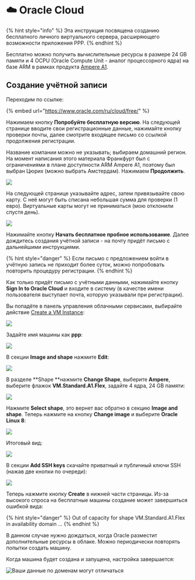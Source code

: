 # ☁️ Oracle Cloud

{% hint style="info" %}
Эта инструкция посвящена созданию бесплатного личного виртуального сервера, расширяющего возможности приложения PPP.
{% endhint %}

Бесплатно можно получить вычислительные ресурсы в размере 24 GB памяти и 4 OCPU (Oracle Compute Unit - аналог процессорного ядра) на базе ARM в рамках продукта [Ampere A1](https://docs.oracle.com/en-us/iaas/Content/FreeTier/freetier_topic-Always_Free_Resources.htm).

## Создание учётной записи

Переходим по ссылке:

{% embed url="https://www.oracle.com/ru/cloud/free/" %}

Нажимаем кнопку **Попробуйте бесплатную версию**. На следующей странице вводите свои регистрационные данные, нажимайте кнопку проверки почты, далее смотрите входящее письмо со ссылкой продолжения регистрации.

Название компании можно не указывать; выбираем домашний регион. На момент написания этого материала Франкфурт был с ограничениями в плане доступности ARM Ampere A1, поэтому был выбран Цюрих (можно выбрать Амстердам). Нажимаем **Продолжить**.

![](<../.gitbook/assets/image (319).png>)

На следующей странице указывайте адрес, затем привязывайте свою карту. С неё могут быть списана небольшая сумма для проверки (1 евро). Виртуальные карты могут не приниматься (мою отклонили спустя день).

![](<../.gitbook/assets/image (317).png>)

Нажимайте кнопку **Начать бесплатное пробное использование**. Далее дождитесь создания учётной записи - на почту придёт письмо с дальнейшими инструкциями.

{% hint style="danger" %}
Если письмо с предложением войти в учётную запись не приходит более суток, можно попробовать повторить процедуру регистрации.
{% endhint %}

Как только придёт письмо с учётными данными, нажимайте кнопку **Sign In to Oracle Cloud** и входите в систему (в качестве имени пользователя выступает почта, которую указывали при регистрации).

Вы попадёте в панель управления облачными сервисами, выбирайте действие [Create a VM Instance](https://cloud.oracle.com/compute/instances/create):

![](<../.gitbook/assets/image (325).png>)

Задайте имя машины как **ppp**:

![](<../.gitbook/assets/image (327).png>)

В секции **Image and shape** нажмите **Edit**:

![](<../.gitbook/assets/image (326).png>)

В разделе **Shape **нажмите **Change Shape**, выберите **Ampere**, выберите флажок **VM.Standard.A1.Flex**, задайте 4 ядра, 24 GB памяти:

![](<../.gitbook/assets/image (324).png>)

Нажмите **Select shape**, это вернет вас обратно в секцию **Image and shape**. Теперь нажмите на кнопку **Change image** и выберите **Oracle Linux 8**:

![](<../.gitbook/assets/image (323).png>)

Итоговый вид:

![](<../.gitbook/assets/image (321).png>)

В секции **Add SSH keys** скачайте приватный и публичный ключи SSH (нажав две кнопки по очереди):

![](<../.gitbook/assets/image (322).png>)

Теперь нажмите кнопку **Create** в нижней части страницы. Из-за высокого спроса на бесплатные машины создание может завершиться ошибкой вида:

{% hint style="danger" %}
Out of capacity for shape VM.Standard.A1.Flex in availability domain ...
{% endhint %}

В данном случае нужно дождаться, когда Oracle разместит дополнительные ресурсы в облаке. Можно периодически повторять попытки создать машину.

Когда машина будет создана и запущена, настройка завершается:

![Ваши данные по доменам могут отличаться](<../.gitbook/assets/image (329).png>)
